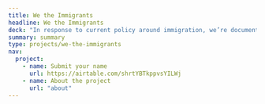 ```yaml
---
title: We the Immigrants
headline: We the Immigrants
deck: "In response to current policy around immigration, we’re documenting the thousands of creative individuals across the sciences, arts, and humanities _(past and present)_ that’ve immigrated to the U.S. and made an impact."
summary: summary
type: projects/we-the-immigrants
nav:
  project:
    - name: Submit your name
      url: https://airtable.com/shrtYBTkppvsYILWj
    - name: About the project
      url: "about"
---
```

